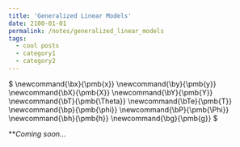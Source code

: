 ```yaml
---
title: 'Generalized Linear Models'
date: 2100-01-01
permalink: /notes/generalized_linear_models
tags:
  - cool posts
  - category1
  - category2
---
```

$
\newcommand{\bx}{\pmb{x}}
\newcommand{\by}{\pmb{y}}
\newcommand{\bX}{\pmb{X}}
\newcommand{\bY}{\pmb{Y}}
\newcommand{\bT}{\pmb{\Theta}}
\newcommand{\bTe}{\pmb{T}}
\newcommand{\bp}{\pmb{\phi}}
\newcommand{\bP}{\pmb{\Phi}}
\newcommand{\bh}{\pmb{h}}
\newcommand{\bg}{\pmb{g}}
$

***Coming soon...*